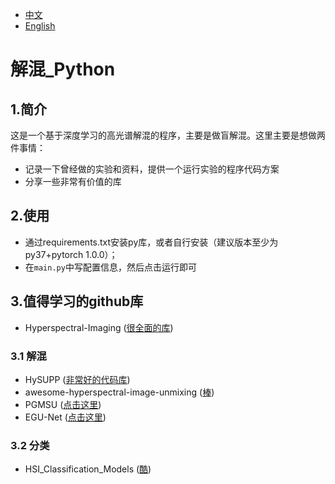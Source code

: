 - [中文](readme.md)
- [English](readme.en.md)

# 解混_Python

## 1.简介
这是一个基于深度学习的高光谱解混的程序，主要是做盲解混。这里主要是想做两件事情：
- 记录一下曾经做的实验和资料，提供一个运行实验的程序代码方案
- 分享一些非常有价值的库

## 2.使用
- 通过requirements.txt安装py库，或者自行安装（建议版本至少为py37+pytorch 1.0.0）；
- 在`main.py`中写配置信息，然后点击运行即可

## 3.值得学习的github库
- Hyperspectral-Imaging ([很全面的库](https://github.com/xianchaoxiu/Hyperspectral-Imaging))

### 3.1 解混
- HySUPP ([非常好的代码库](https://github.com/BehnoodRasti/HySUPP))
- awesome-hyperspectral-image-unmixing
  ([棒](https://github.com/xiuheng-wang/awesome-hyperspectral-image-unmixing))
- PGMSU ([点击这里](https://github.com/shuaikaishi/PGMSU))
- EGU-Net ([点击这里](https://github.com/danfenghong/IEEE_TNNLS_EGU-Net))

### 3.2 分类
- HSI_Classification_Models ([酷](https://github.com/Candy-CY/Hyperspectral-Image-Classification-Models))